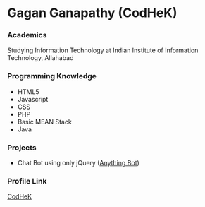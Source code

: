 # Gagan Ganapathy (CodHeK)

### Academics

Studying Information Technology at Indian Institute of Information Technology, Allahabad 

### Programming Knowledge

- HTML5
- Javascript
- CSS
- PHP
- Basic MEAN Stack
- Java

### Projects
- Chat Bot using only jQuery ([Anything Bot](https://github.com/CodHeK/AnythingBot))

### Profile Link

[CodHeK](https://github.com/CodHeK)

